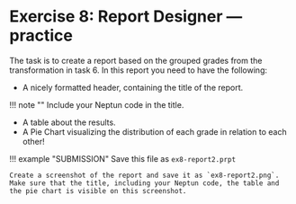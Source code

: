# Exercise 8: Report Designer — practice

The task is to create a report based on the grouped grades from the transformation in task 6. 
In this report you need to have the following:

- A nicely formatted header, containing the title of the report. 

!!! note ""
    Include your Neptun code in the title.

- A table about the results.
- A Pie Chart visualizing the distribution of each grade in relation to each other!

!!! example "SUBMISSION"
    Save this file as `ex8-report2.prpt`

    Create a screenshot of the report and save it as `ex8-report2.png`. Make sure that the title, including your Neptun code, the table and the pie chart is visible on this screenshot.